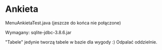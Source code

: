# Ankieta

MenuAnkietaTest.java 
(jeszcze do końca nie połączone)

Wymagany: sqlite-jdbc-3.8.6.jar

"Tabele" jedynie tworzą tabele w bazie dla wygody :) Odpalać oddzielnie.
